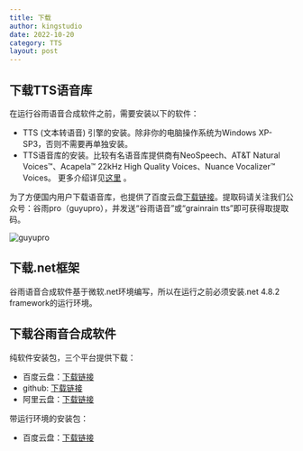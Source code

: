 ```yaml
---
title: 下载
author: kingstudio
date: 2022-10-20
category: TTS
layout: post
---
```


## 下载TTS语音库

在运行谷雨语音合成软件之前，需要安装以下的软件：
- TTS (文本转语音) 引擎的安装。除非你的电脑操作系统为Windows XP-SP3，否则不需要再单独安装。
- TTS语音库的安装。比较有名语音库提供商有NeoSpeech、AT&T Natural Voices™、Acapela™ 22kHz High Quality Voices、Nuance Vocalizer™ Voices。
更多介绍详见[这里](/tts/2022-10-20-howto.html) 。

为了方便国内用户下载语音库，也提供了百度云盘[下载链接](https://pan.baidu.com/s/1nRtWURfr8aL53CcuLtqcyw)。提取码请关注我们公众号：谷雨pro（guyupro），并发送“谷雨语音”或“grainrain tts”即可获得取提取码。

![guyupro](/assets/gitbook/images/guyupro.jpg)

## 下载.net框架

谷雨语音合成软件基于微软.net环境编写，所以在运行之前必须安装.net 4.8.2 framework的运行环境。


## 下载谷雨音合成软件

纯软件安装包，三个平台提供下载：
- 百度云盘：[下载链接](https://pan.baidu.com/s/1nRtWURfr8aL53CcuLtqcyw)
- github: [下载链接](https://github.com/kingstudio/gytts/releases/tag/v1.0.0)
- 阿里云盘：[下载链接](https://github.com/kingstudio/gytts/releases/tag/v1.0.0)

带运行环境的安装包：
- 百度云盘：[下载链接](https://pan.baidu.com/s/1nRtWURfr8aL53CcuLtqcyw)

